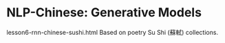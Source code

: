 # NLP-Chinese: Generative Models
lesson6-rnn-chinese-sushi.html Based on poetry Su Shi (蘇軾) collections. 
